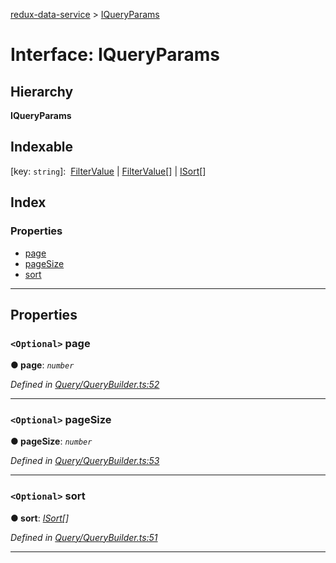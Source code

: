 [redux-data-service](../README.md) > [IQueryParams](../interfaces/iqueryparams.md)

# Interface: IQueryParams

## Hierarchy

**IQueryParams**

## Indexable

\[key: `string`\]:&nbsp; [FilterValue](../#filtervalue) &#124; [FilterValue](../#filtervalue)[] &#124; [ISort](isort.md)[]

## Index

### Properties

* [page](iqueryparams.md#page)
* [pageSize](iqueryparams.md#pagesize)
* [sort](iqueryparams.md#sort)

---

## Properties

<a id="page"></a>

### `<Optional>` page

**● page**: *`number`*

*Defined in [Query/QueryBuilder.ts:52](https://github.com/Rediker-Software/redux-data-service/blob/ad33f93/src/Query/QueryBuilder.ts#L52)*

___
<a id="pagesize"></a>

### `<Optional>` pageSize

**● pageSize**: *`number`*

*Defined in [Query/QueryBuilder.ts:53](https://github.com/Rediker-Software/redux-data-service/blob/ad33f93/src/Query/QueryBuilder.ts#L53)*

___
<a id="sort"></a>

### `<Optional>` sort

**● sort**: *[ISort](isort.md)[]*

*Defined in [Query/QueryBuilder.ts:51](https://github.com/Rediker-Software/redux-data-service/blob/ad33f93/src/Query/QueryBuilder.ts#L51)*

___


